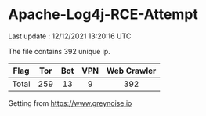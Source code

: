 
# Apache-Log4j-RCE-Attempt

Last update : 12/12/2021 13:20:16 UTC

The file contains 392 unique ip.

| Flag | Tor | Bot | VPN | Web Crawler|
| :---:   | :-: | :-: | :-: | :-: |
| Total | 259 | 13 | 9 | 392 |

Getting from https://www.greynoise.io